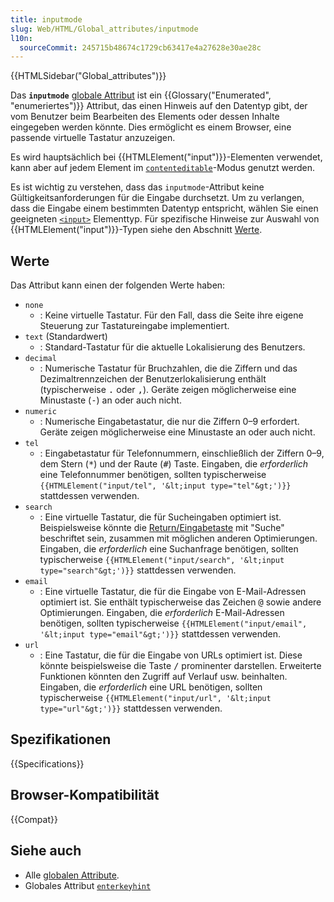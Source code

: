 ```yaml
---
title: inputmode
slug: Web/HTML/Global_attributes/inputmode
l10n:
  sourceCommit: 245715b48674c1729cb63417e4a27628e30ae28c
---
```


{{HTMLSidebar("Global_attributes")}}

Das **`inputmode`** [globale Attribut](/de/docs/Web/HTML/Global_attributes) ist ein {{Glossary("Enumerated", "enumeriertes")}} Attribut, das einen Hinweis auf den Datentyp gibt, der vom Benutzer beim Bearbeiten des Elements oder dessen Inhalte eingegeben werden könnte.
Dies ermöglicht es einem Browser, eine passende virtuelle Tastatur anzuzeigen.

Es wird hauptsächlich bei {{HTMLElement("input")}}-Elementen verwendet, kann aber auf jedem Element im [`contenteditable`](/de/docs/Web/HTML/Global_attributes#contenteditable)-Modus genutzt werden.

Es ist wichtig zu verstehen, dass das `inputmode`-Attribut keine Gültigkeitsanforderungen für die Eingabe durchsetzt. Um zu verlangen, dass die Eingabe einem bestimmten Datentyp entspricht, wählen Sie einen geeigneten [`<input>`](/de/docs/Web/HTML/Element/input#input_types) Elementtyp. Für spezifische Hinweise zur Auswahl von {{HTMLElement("input")}}-Typen siehe den Abschnitt [Werte](#werte).

## Werte

Das Attribut kann einen der folgenden Werte haben:

- `none`
  - : Keine virtuelle Tastatur.
    Für den Fall, dass die Seite ihre eigene Steuerung zur Tastatureingabe implementiert.
- `text` (Standardwert)
  - : Standard-Tastatur für die aktuelle Lokalisierung des Benutzers.
- `decimal`
  - : Numerische Tastatur für Bruchzahlen, die die Ziffern und das Dezimaltrennzeichen der Benutzerlokalisierung enthält (typischerweise <kbd>.</kbd> oder <kbd>,</kbd>).
    Geräte zeigen möglicherweise eine Minustaste (<kbd>-</kbd>) an oder auch nicht.
- `numeric`
  - : Numerische Eingabetastatur, die nur die Ziffern 0–9 erfordert.
    Geräte zeigen möglicherweise eine Minustaste an oder auch nicht.
- `tel`
  - : Eingabetastatur für Telefonnummern, einschließlich der Ziffern 0–9, dem Stern (<kbd>\*</kbd>) und der Raute (<kbd>#</kbd>) Taste.
    Eingaben, die _erforderlich_ eine Telefonnummer benötigen, sollten typischerweise `{{HTMLElement("input/tel", '&lt;input type="tel"&gt;')}}` stattdessen verwenden.
- `search`
  - : Eine virtuelle Tastatur, die für Sucheingaben optimiert ist.
    Beispielsweise könnte die [Return/Eingabetaste](https://html.spec.whatwg.org/multipage/interaction.html#input-modalities:-the-enterkeyhint-attribute) mit "Suche" beschriftet sein, zusammen mit möglichen anderen Optimierungen.
    Eingaben, die _erforderlich_ eine Suchanfrage benötigen, sollten typischerweise `{{HTMLElement("input/search", '&lt;input type="search"&gt;')}}` stattdessen verwenden.
- `email`
  - : Eine virtuelle Tastatur, die für die Eingabe von E-Mail-Adressen optimiert ist.
    Sie enthält typischerweise das Zeichen <kbd>@</kbd> sowie andere Optimierungen.
    Eingaben, die _erforderlich_ E-Mail-Adressen benötigen, sollten typischerweise `{{HTMLElement("input/email", '&lt;input type="email"&gt;')}}` stattdessen verwenden.
- `url`
  - : Eine Tastatur, die für die Eingabe von URLs optimiert ist.
    Diese könnte beispielsweise die Taste <kbd>/</kbd> prominenter darstellen.
    Erweiterte Funktionen könnten den Zugriff auf Verlauf usw. beinhalten.
    Eingaben, die _erforderlich_ eine URL benötigen, sollten typischerweise `{{HTMLElement("input/url", '&lt;input type="url"&gt;')}}` stattdessen verwenden.

## Spezifikationen

{{Specifications}}

## Browser-Kompatibilität

{{Compat}}

## Siehe auch

- Alle [globalen Attribute](/de/docs/Web/HTML/Global_attributes).
- Globales Attribut [`enterkeyhint`](/de/docs/Web/HTML/Global_attributes/enterkeyhint)
